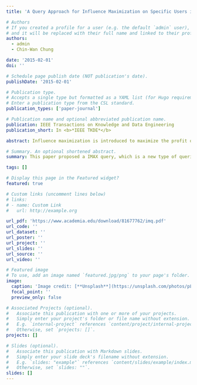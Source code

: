 ```yaml
---
title: 'A Query Approach for Influence Maximization on Specific Users in Social Networks'

# Authors
# If you created a profile for a user (e.g. the default `admin` user), write the username (folder name) here
# and it will be replaced with their full name and linked to their profile.
authors:
  - admin
  - Chin-Wan Chung

date: '2015-02-01'
doi: ''

# Schedule page publish date (NOT publication's date).
publishDate: '2015-02-01'

# Publication type.
# Accepts a single type but formatted as a YAML list (for Hugo requirements).
# Enter a publication type from the CSL standard.
publication_types: ['paper-journal']

# Publication name and optional abbreviated publication name.
publication: IEEE Transactions on Knowledge and Data Engineering
publication_short: In <b>*IEEE TKDE*</b>

abstract: Influence maximization is introduced to maximize the profit of viral marketing in social networks. The weakness of influence maximization is that it does not distinguish specific users from others, even if some items can be only useful for the specific users. For such items, it is a better strategy to focus on maximizing the influence on the specific users. In this paper, we formulate an influence maximization problem as query processing to distinguish specific users from others. We show that the query processing problem is NP-hard and its objective function is submodular. We propose an expectation model for the value of the objective function and a fast greedy-based approximation method using the expectation model. For the expectation model, we investigate a relationship of paths between users. For the greedy method, we work out an efficient incremental updating of the marginal gain to our objective function. We conduct experiments to evaluate the proposed method with real-life datasets, and compare the results with those of existing methods that are adapted to the problem. From our experimental results, the proposed method is at least an order of magnitude faster than the existing methods in most cases while achieving high accuracy.

# Summary. An optional shortened abstract.
summary: This paper proposed a IMAX query, which is a new type of queries for making influences on specfic target users, and an efficient method to answer it.

tags: []

# Display this page in the Featured widget?
featured: true

# Custom links (uncomment lines below)
# links:
# - name: Custom Link
#   url: http://example.org

url_pdf: 'https://www.academia.edu/download/81677762/imq.pdf'
url_code: ''
url_dataset: ''
url_poster: ''
url_project: ''
url_slides: ''
url_source: ''
url_video: ''

# Featured image
# To use, add an image named `featured.jpg/png` to your page's folder.
image:
  caption: 'Image credit: [**Unsplash**](https://unsplash.com/photos/pLCdAaMFLTE)'
  focal_point: ''
  preview_only: false

# Associated Projects (optional).
#   Associate this publication with one or more of your projects.
#   Simply enter your project's folder or file name without extension.
#   E.g. `internal-project` references `content/project/internal-project/index.md`.
#   Otherwise, set `projects: []`.
projects: []

# Slides (optional).
#   Associate this publication with Markdown slides.
#   Simply enter your slide deck's filename without extension.
#   E.g. `slides: "example"` references `content/slides/example/index.md`.
#   Otherwise, set `slides: ""`.
slides: []
---
```

